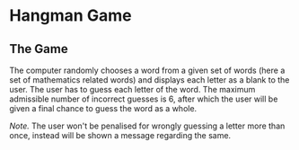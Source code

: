 # Hangman Game

## The Game
The computer randomly chooses a word from a given set of words (here a set of mathematics related words) and displays each letter as a blank to the user. The user has to guess each letter of the word. The maximum admissible number of incorrect guesses is 6, after which the user will be given a final chance to guess the word as a whole.

*Note.* The user won't be penalised for wrongly guessing a letter more than once, instead will be shown a message regarding the same.
